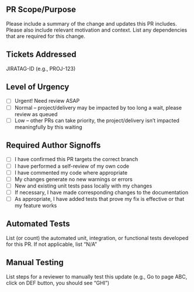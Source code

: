 ## PR Scope/Purpose
Please include a summary of the change and updates this PR includes. Please also include relevant motivation and context. List any dependencies that are required for this change.

## Tickets Addressed
JIRATAG-ID (e.g., PROJ-123)

## Level of Urgency
- [ ] Urgent! Need review ASAP
- [ ] Normal – project/delivery may be impacted by too long a wait, please review as queued
- [ ] Low – other PRs can take priority, the project/delivery isn’t impacted meaningfully by this waiting

## Required Author Signoffs
- [ ] I have confirmed this PR targets the correct branch
- [ ] I have performed a self-review of my own code
- [ ] I have commented my code where appropriate
- [ ] My changes generate no new warnings or errors
- [ ] New and existing unit tests pass locally with my changes
- [ ] If necessary, I have made corresponding changes to the documentation
- [ ] As appropriate, I have added tests that prove my fix is effective or that my feature works

## Automated Tests
List (or count) the automated unit, integration, or functional tests developed for this PR. If not applicable, list “N/A”

## Manual Testing
List steps for a reviewer to manually test this update (e.g., Go to page ABC, click on DEF button, you should see “GHI”)
